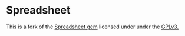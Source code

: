 # Spreadsheet

This is a fork of the [Spreadsheet gem](https://github.com/zdavatz/spreadsheet) licensed under under the [GPLv3.](https://github.com/zdavatz/spreadsheet/blob/master/LICENSE.txt)